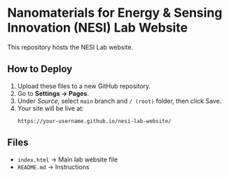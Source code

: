 # Nanomaterials for Energy & Sensing Innovation (NESI) Lab Website

This repository hosts the NESI Lab website.

## How to Deploy

1. Upload these files to a new GitHub repository.
2. Go to **Settings → Pages**.
3. Under *Source*, select `main` branch and `/ (root)` folder, then click Save.
4. Your site will be live at:
   ```
   https://your-username.github.io/nesi-lab-website/
   ```

## Files
- `index.html` → Main lab website file
- `README.md` → Instructions
